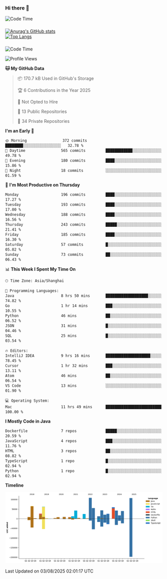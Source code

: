 ### Hi there 👋 

![Code Time](https://img.shields.io/endpoint?style=flat&url=https://codetime-api.datreks.com/badge/1061?logoColor=white%26project=%26recentMS=0%26showProject=false)

<!--
**Muyiafan/Muyiafan** is a ✨ _special_ ✨ repository because its `README.md` (this file) appears on your GitHub profile.

Here are some ideas to get you started:

- 🔭 I’m currently working on ...
- 🌱 I’m currently learning ...
- 👯 I’m looking to collaborate on ...
- 🤔 I’m looking for help with ...
- 💬 Ask me about ...
- 📫 How to reach me: ...
- 😄 Pronouns: ...
- ⚡ Fun fact: ...
-->

### 

[![Anurag's GitHub stats](https://github-readme-stats.vercel.app/api?username=Muyiafan)](https://github.com/anuraghazra/github-readme-stats)
<br>
[![Top Langs](https://github-readme-stats.vercel.app/api/top-langs/?username=Muyiafan)](https://github.com/anuraghazra/github-readme-stats)

### 

<!--START_SECTION:waka-->
![Code Time](http://img.shields.io/badge/Code%20Time-6%2C864%20hrs%2031%20mins-blue)

![Profile Views](http://img.shields.io/badge/Profile%20Views-0-blue)

**🐱 My GitHub Data** 

> 📦 170.7 kB Used in GitHub's Storage 
 > 
> 🏆 6 Contributions in the Year 2025
 > 
> 🚫 Not Opted to Hire
 > 
> 📜 13 Public Repositories 
 > 
> 🔑 34 Private Repositories 
 > 
**I'm an Early 🐤** 

```text
🌞 Morning                372 commits         ████████░░░░░░░░░░░░░░░░░   32.78 % 
🌆 Daytime                565 commits         ████████████░░░░░░░░░░░░░   49.78 % 
🌃 Evening                180 commits         ████░░░░░░░░░░░░░░░░░░░░░   15.86 % 
🌙 Night                  18 commits          ░░░░░░░░░░░░░░░░░░░░░░░░░   01.59 % 
```
📅 **I'm Most Productive on Thursday** 

```text
Monday                   196 commits         ████░░░░░░░░░░░░░░░░░░░░░   17.27 % 
Tuesday                  193 commits         ████░░░░░░░░░░░░░░░░░░░░░   17.00 % 
Wednesday                188 commits         ████░░░░░░░░░░░░░░░░░░░░░   16.56 % 
Thursday                 243 commits         █████░░░░░░░░░░░░░░░░░░░░   21.41 % 
Friday                   185 commits         ████░░░░░░░░░░░░░░░░░░░░░   16.30 % 
Saturday                 57 commits          █░░░░░░░░░░░░░░░░░░░░░░░░   05.02 % 
Sunday                   73 commits          ██░░░░░░░░░░░░░░░░░░░░░░░   06.43 % 
```


📊 **This Week I Spent My Time On** 

```text
🕑︎ Time Zone: Asia/Shanghai

💬 Programming Languages: 
Java                     8 hrs 50 mins       ███████████████████░░░░░░   74.82 % 
Go                       1 hr 14 mins        ███░░░░░░░░░░░░░░░░░░░░░░   10.55 % 
Python                   46 mins             ██░░░░░░░░░░░░░░░░░░░░░░░   06.52 % 
JSON                     31 mins             █░░░░░░░░░░░░░░░░░░░░░░░░   04.46 % 
SQL                      25 mins             █░░░░░░░░░░░░░░░░░░░░░░░░   03.54 % 

🔥 Editors: 
IntelliJ IDEA            9 hrs 16 mins       ████████████████████░░░░░   78.45 % 
Cursor                   1 hr 32 mins        ███░░░░░░░░░░░░░░░░░░░░░░   13.11 % 
Atom                     46 mins             ██░░░░░░░░░░░░░░░░░░░░░░░   06.54 % 
VS Code                  13 mins             ░░░░░░░░░░░░░░░░░░░░░░░░░   01.90 % 

💻 Operating System: 
Mac                      11 hrs 49 mins      █████████████████████████   100.00 % 
```

**I Mostly Code in Java** 

```text
Dockerfile               7 repos             █████░░░░░░░░░░░░░░░░░░░░   20.59 % 
JavaScript               4 repos             ███░░░░░░░░░░░░░░░░░░░░░░   11.76 % 
HTML                     3 repos             ██░░░░░░░░░░░░░░░░░░░░░░░   08.82 % 
TypeScript               1 repo              █░░░░░░░░░░░░░░░░░░░░░░░░   02.94 % 
Python                   1 repo              █░░░░░░░░░░░░░░░░░░░░░░░░   02.94 % 
```



**Timeline**

![Lines of Code chart](https://raw.githubusercontent.com/Muyiafan/Muyiafan/main/assets/bar_graph.png)


 Last Updated on 03/08/2025 02:01:17 UTC
<!--END_SECTION:waka-->
